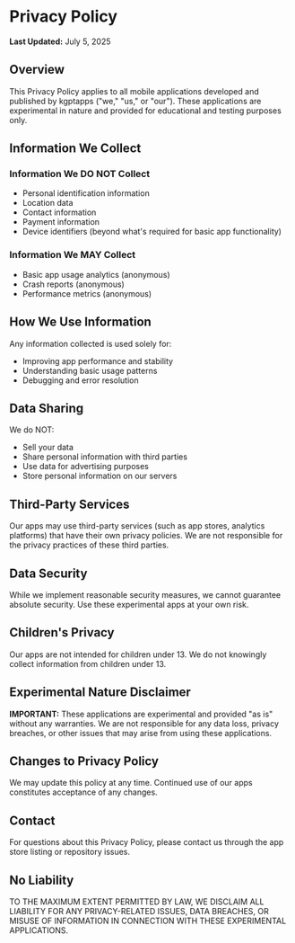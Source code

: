 # Privacy Policy

**Last Updated:** July 5, 2025

## Overview

This Privacy Policy applies to all mobile applications developed and published by kgptapps ("we," "us," or "our"). These applications are experimental in nature and provided for educational and testing purposes only.

## Information We Collect

### Information We DO NOT Collect
- Personal identification information
- Location data
- Contact information
- Payment information
- Device identifiers (beyond what's required for basic app functionality)

### Information We MAY Collect
- Basic app usage analytics (anonymous)
- Crash reports (anonymous)
- Performance metrics (anonymous)

## How We Use Information

Any information collected is used solely for:
- Improving app performance and stability
- Understanding basic usage patterns
- Debugging and error resolution

## Data Sharing

We do NOT:
- Sell your data
- Share personal information with third parties
- Use data for advertising purposes
- Store personal information on our servers

## Third-Party Services

Our apps may use third-party services (such as app stores, analytics platforms) that have their own privacy policies. We are not responsible for the privacy practices of these third parties.

## Data Security

While we implement reasonable security measures, we cannot guarantee absolute security. Use these experimental apps at your own risk.

## Children's Privacy

Our apps are not intended for children under 13. We do not knowingly collect information from children under 13.

## Experimental Nature Disclaimer

**IMPORTANT:** These applications are experimental and provided "as is" without any warranties. We are not responsible for any data loss, privacy breaches, or other issues that may arise from using these applications.

## Changes to Privacy Policy

We may update this policy at any time. Continued use of our apps constitutes acceptance of any changes.

## Contact

For questions about this Privacy Policy, please contact us through the app store listing or repository issues.

## No Liability

TO THE MAXIMUM EXTENT PERMITTED BY LAW, WE DISCLAIM ALL LIABILITY FOR ANY PRIVACY-RELATED ISSUES, DATA BREACHES, OR MISUSE OF INFORMATION IN CONNECTION WITH THESE EXPERIMENTAL APPLICATIONS.
